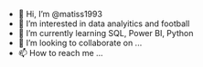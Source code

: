 - 👋 Hi, I’m @matiss1993
- 👀 I’m interested in data analyitics and football
- 🌱 I’m currently learning SQL, Power BI, Python
- 💞️ I’m looking to collaborate on ...
- 📫 How to reach me ...

<!---
matiss1993/matiss1993 is a ✨ special ✨ repository because its `README.md` (this file) appears on your GitHub profile.
You can click the Preview link to take a look at your changes.
--->
